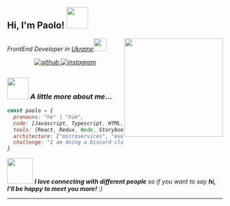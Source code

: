 <h2> Hi, I'm Paolo! <img src="https://media.giphy.com/media/mGcNjsfWAjY5AEZNw6/giphy.gif" width="50"></h2>
<img align='right' src="https://cdn.leonardo.ai/users/294ae679-db44-4137-852b-3839d39a01d0/generations/6ae9fb63-0a61-4902-9a31-5e9d8beac442/3D_Animation_Style_you_need_to_draw_a_cute_cartoonish_buff_you_3.jpg" width="230" >
<p><em>FrontEnd Developer in <a href="http://www.unb.br">Ukraine</a><img src="https://media.giphy.com/media/fYSnHlufseco8Fh93Z/giphy.gif" width="30">
  
<div align="center">
<a href="https://github.com/Pavel440-ai" target="_blank">
<img src=https://img.shields.io/badge/github-%2324292e.svg?&style=for-the-badge&logo=github&logoColor=white alt=github style="margin-bottom: 5px;" />
</a>
<a href="https://instagram.com/potapenk.p?utm_source=qr&igshid=OGIxMTE0OTdkZA==" target="_blank">
<img src=https://img.shields.io/badge/instagram-%23000000.svg?&style=for-the-badge&logo=instagram&logoColor=white alt=instagram style="margin-bottom: 5px;" />
</a>  
</div>  


### <img src="https://media.giphy.com/media/VgCDAzcKvsR6OM0uWg/giphy.gif" width="50"> A little more about me...  

```javascript
const paolo = {
  pronouns: "he" | "him",
  code: [Javascript, Typescript, HTML, CSS,],
  tools: [React, Redux, Node, Storybook, Styled-Components, Jest, Docker],
  architecture: ["microservices", "event-driven", "design system pattern"],
  challenge: "I am doing a Discord clone"
}
```

<img src="https://media.giphy.com/media/LnQjpWaON8nhr21vNW/giphy.gif" width="60"> <em><b>I love connecting with different people</b> so if you want to say <b>hi, I'll be happy to meet you more!</b> :)</em>

---

